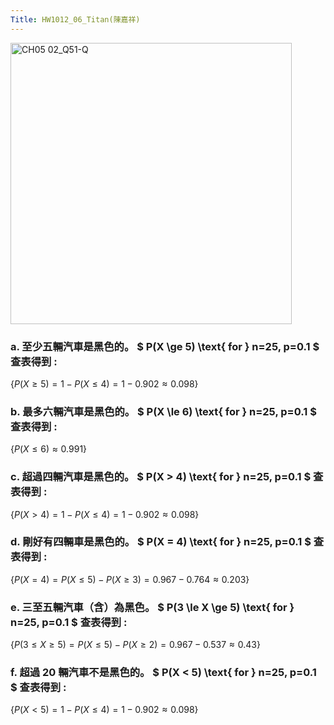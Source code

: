 ```yaml
---
Title: HW1012_06_Titan(陳嘉祥)
---
```


<img width="450" alt="CH05 02_Q51-Q" src="https://github.com/user-attachments/assets/9829bc4b-ea9c-41be-8fd6-2d901ab44948">


### a. 至少五輛汽車是黑色的。 $ P(X \ge 5) \text{ for } n=25, p=0.1 $ 查表得到 :  

$\{
P(X \ge 5)=
1-P(X \le 4)=
1-0.902
\approx 0.098
\}$

### b. 最多六輛汽車是黑色的。 $ P(X \le 6) \text{ for } n=25, p=0.1 $ 查表得到 :  

$\{
P(X \le 6)
\approx 0.991
\}$

### c. 超過四輛汽車是黑色的。 $ P(X > 4) \text{ for } n=25, p=0.1 $ 查表得到 :  

$\{
P(X > 4)=
1-P(X \le 4)=
1-0.902
\approx 0.098
\}$

### d. 剛好有四輛車是黑色的。 $ P(X = 4) \text{ for } n=25, p=0.1 $ 查表得到 :  

$\{
P(X = 4)=
P(X \le 5)-P(X \ge 3)=
0.967-0.764
\approx 0.203
\}$

### e. 三至五輛汽車（含）為黑色。 $ P(3 \le X \ge 5) \text{ for } n=25, p=0.1 $ 查表得到 :  

$\{
P(3 \le X \ge 5)=
P(X \le 5)-P(X \ge 2)=
0.967-0.537
\approx 0.43
\}$

### f. 超過 20 輛汽車不是黑色的。 $ P(X < 5) \text{ for } n=25, p=0.1 $ 查表得到 :  

$\{
P(X < 5)=
1- P(X \le 4)=
1-0.902
\approx 0.098
\}$

